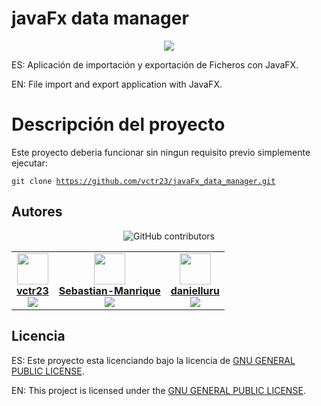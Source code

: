 # javaFx data manager

<p align="center">
  <a href="https://skillicons.dev">
    <img src="https://skillicons.dev/icons?i=git,java,css" />
  </a>
</p>

ES: Aplicación de importación y exportación de Ficheros con JavaFX.

EN: File import and export application with JavaFX.

# Descripción del proyecto

Este proyecto deberia funcionar sin ningun requisito previo simplemente ejecutar:

<code>git clone https://github.com/vctr23/javaFx_data_manager.git</code>

## Autores

<div align="center">

![GitHub contributors](https://img.shields.io/github/contributors/NaviStarp/RestTalk)

<table>
  <tr>
    <td align="center">
      <img src="https://github.com/vctr23.png" width="50" height="50"><br>
      <a href="https://github.com/vctr23"><b>vctr23</b></a><br>
      <img src="https://img.shields.io/github/stars/vctr23">
    </td>
    <td align="center">
      <img src="https://github.com/Sebastian-Manrique.png" width="50" height="50"><br>
      <a href="https://github.com/Sebastian-Manrique"><b>Sebastian-Manrique</b></a><br>
      <img src="https://img.shields.io/github/stars/Sebastian-Manrique">
    </td>
    <td align="center">
      <img src="https://github.com/danielluru.png" width="50" height="50"><br>
      <a href="https://github.com/danielluru"><b>danielluru</b></a><br>
      <img src="https://img.shields.io/github/stars/danielluru">
    </td>
  </tr>
</table>

</div>


## Licencia

ES: Este proyecto esta licenciando bajo la licencia de [GNU GENERAL PUBLIC LICENSE](LICENSE).

EN: This project is licensed under the [GNU GENERAL PUBLIC LICENSE](LICENSE).
